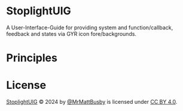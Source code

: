 # StoplightUIG
A User-Interface-Guide for providing system and function/callback, feedback and states via GYR icon fore/backgrounds.

# Principles



# License

 [StoplightUIG](https://github.com/MrMattBusby/StoplightUIG) © 2024 by [@MrMattBusby](https://github.com/MrMattBusby) is licensed under [CC BY 4.0](https://creativecommons.org/licenses/by/4.0/).
